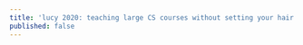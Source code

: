 ```yaml
---
title: 'lucy 2020: teaching large CS courses without setting your hair on fire'
published: false
---
```

